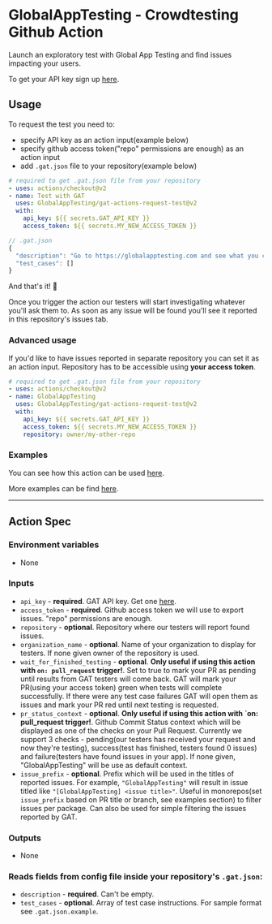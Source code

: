 # GlobalAppTesting - Crowdtesting Github Action

Launch an exploratory test with Global App Testing and find issues impacting your users.

To get your API key sign up [here](https://go.globalapptesting.com/early-access-exploratory-testing-test-execution).

## Usage

To request the test you need to:
  - specify API key as an action input(example below)
  - specify github access token("repo" permissions are enough) as an action input
  - add `.gat.json` file to your repository(example below)

```yaml
# required to get .gat.json file from your repository
- uses: actions/checkout@v2
- name: Test with GAT
  uses: GlobalAppTesting/gat-actions-request-test@v2
  with:
    api_key: ${{ secrets.GAT_API_KEY }}
    access_token: ${{ secrets.MY_NEW_ACCESS_TOKEN }}
```

```js
// .gat.json
{
  "description": "Go to https://globalapptesting.com and see what you can find!",
  "test_cases": []
}
```

And that's it! 🎉

Once you trigger the action our testers will start investigating whatever you'll ask them to. As soon as any issue will be found you'll see it reported in this repository's issues tab.

### Advanced usage

If you'd like to have issues reported in separate repository you can set it as an action input. Repository has to be accessible using **your access token**.

```yaml
# required to get .gat.json file from your repository
- uses: actions/checkout@v2
- name: GlobalAppTesting
  uses: GlobalAppTesting/gat-actions-request-test@v2
  with:
    api_key: ${{ secrets.GAT_API_KEY }}
    access_token: ${{ secrets.MY_NEW_ACCESS_TOKEN }}
    repository: owner/my-other-repo
```

### Examples

You can see how this action can be used [here](https://github.com/GlobalAppTesting/gat-action-kickstarter).

More examples can be find [here](https://github.com/GlobalAppTesting/gat-actions-examples).

----
## Action Spec

### Environment variables
- None

### Inputs
- `api_key` - **required**. GAT API key. Get one [here](https://go.globalapptesting.com/speak-to-us).
- `access_token` - **required**. Github access token we will use to export issues. "repo" permissions are enough.
- `repository` - **optional**. Repository where our testers will report found issues.
- `organization_name` - **optional**. Name of your organization to display for testers. If none given owner of the repository is used.
- `wait_for_finished_testing` - **optional**. **Only useful if using this action with `on: pull_request` trigger!**. Set to true to mark your PR as pending until results from GAT testers will come back. GAT will mark your PR(using your access token) green when tests will complete successfully. If there were any test case failures GAT will open them as issues and mark your PR red until next testing is requested.
- `pr_status_context` - **optional**. **Only useful if using this action with `on: pull_request trigger!**. Github Commit Status context which will be displayed as one of the checks on your Pull Request. Currently we support 3 checks - pending(our testers has received your request and now they're testing), success(test has finished, testers found 0 issues) and failure(testers have found issues in your app). If none given, "GlobalAppTesting" will be use as default context.
- `issue_prefix` - **optional**. Prefix which will be used in the titles of reported issues. For example, `"GlobalAppTesting"` will result in issue titled like `"[GlobalAppTesting] <issue title>"`. Useful in monorepos(set `issue_prefix` based on PR title or branch, see examples section) to filter issues per package. Can also be used for simple filtering the issues reported by GAT.

### Outputs
- None

### Reads fields from config file inside your repository's `.gat.json`:
- `description` - **required**. Can't be empty.
- `test_cases` - **optional**. Array of test case instructions. For sample format see `.gat.json.example`.
